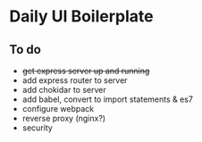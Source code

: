# Daily UI Boilerplate

## To do

- ~~get express server up and running~~
- add express router to server
- add chokidar to server
- add babel, convert to import statements & es7
- configure webpack
- reverse proxy (nginx?)
- security
